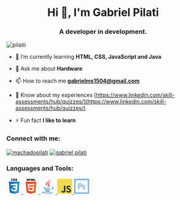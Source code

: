 <h1 align="center">Hi 👋, I'm Gabriel Pilati</h1>
<h3 align="center">A developer in development.</h3>

<p align="left"> <img src="https://komarev.com/ghpvc/?username=pilatii&label=Profile%20views&color=0e75b6&style=flat" alt="pilatii" /> </p>

- 🌱 I’m currently learning **HTML, CSS, JavaScript and Java**

- 💬 Ask me about **Hardware**

- 📫 How to reach me **gabrielms1504@gmail.com**

- 📄 Know about my experiences [https://www.linkedin.com/skill-assessments/hub/quizzes/](https://www.linkedin.com/skill-assessments/hub/quizzes/)

- ⚡ Fun fact **I like to learn**

<h3 align="left">Connect with me:</h3>
<p align="left">
<a href="https://twitter.com/machadopilati" target="blank"><img align="center" src="https://raw.githubusercontent.com/rahuldkjain/github-profile-readme-generator/master/src/images/icons/Social/twitter.svg" alt="machadopilati" height="30" width="40" /></a>
<a href="https://linkedin.com/in/gabriel pilati" target="blank"><img align="center" src="https://raw.githubusercontent.com/rahuldkjain/github-profile-readme-generator/master/src/images/icons/Social/linked-in-alt.svg" alt="gabriel pilati" height="30" width="40" /></a>
</p>

<h3 align="left">Languages and Tools:</h3>
<p align="left"> <a href="https://www.w3schools.com/css/" target="_blank" rel="noreferrer"> <img src="https://raw.githubusercontent.com/devicons/devicon/master/icons/css3/css3-original-wordmark.svg" alt="css3" width="40" height="40"/> </a> <a href="https://www.w3.org/html/" target="_blank" rel="noreferrer"> <img src="https://raw.githubusercontent.com/devicons/devicon/master/icons/html5/html5-original-wordmark.svg" alt="html5" width="40" height="40"/> </a> <a href="https://www.java.com" target="_blank" rel="noreferrer"> <img src="https://raw.githubusercontent.com/devicons/devicon/master/icons/java/java-original.svg" alt="java" width="40" height="40"/> </a> <a href="https://developer.mozilla.org/en-US/docs/Web/JavaScript" target="_blank" rel="noreferrer"> <img src="https://raw.githubusercontent.com/devicons/devicon/master/icons/javascript/javascript-original.svg" alt="javascript" width="40" height="40"/> </a> <a href="https://www.photoshop.com/en" target="_blank" rel="noreferrer"> <img src="https://raw.githubusercontent.com/devicons/devicon/master/icons/photoshop/photoshop-line.svg" alt="photoshop" width="40" height="40"/> </a> </p>
